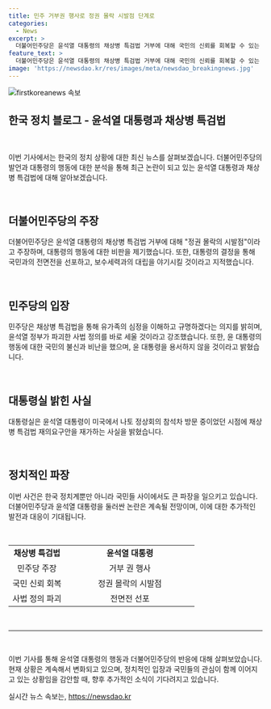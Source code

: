 ```yaml
---
title: 민주 거부권 행사로 정권 몰락 시발점 단계로
categories:
  - News
excerpt: >
  더불어민주당은 윤석열 대통령의 채상병 특검법 거부에 대해 국민의 신뢰를 회복할 수 있는 마지막 기회를 차버렸다고 비판했다. 윤 대통령을 향해 법치 파괴와 사법 정의 파괴는 용서받지 않을 것이라며 국민과의 전면전 선포한 것이라고 주장했다. 민주당은 순직해병 사건의 진상규명을 위해 싸울 것을 선언하며 윤석열 정부가 파괴한 사법 정의를 바로 세우겠다고 밝혔다.
feature_text: >
  더불어민주당은 윤석열 대통령의 채상병 특검법 거부에 대해 국민의 신뢰를 회복할 수 있는 마지막 기회를 차버렸다고 비판했다. 윤 대통령을 향해 법치 파괴와 사법 정의 파괴는 용서받지 않을 것이라며 국민과의 전면전 선포한 것이라고 주장했다. 민주당은 순직해병 사건의 진상규명을 위해 싸울 것을 선언하며 윤석열 정부가 파괴한 사법 정의를 바로 세우겠다고 밝혔다.
image: 'https://newsdao.kr/res/images/meta/newsdao_breakingnews.jpg'
---
```


<p><img src="https://newsdao.kr/res/images/meta/newsdao_breakingnews.jpg" alt="firstkoreanews 속보" /></p>

<h2 data-ke-size="size26">한국 정치 블로그 - 윤석열 대통령과 채상병 특검법</h2>

<p data-ke-size="size16">&nbsp;</p>

<p>이번 기사에서는 한국의 정치 상황에 대한 최신 뉴스를 살펴보겠습니다. 더불어민주당의 발언과 대통령의 행동에 대한 분석을 통해 최근 논란이 되고 있는 윤석열 대통령과 채상병 특검법에 대해 알아보겠습니다.</p>

<p data-ke-size="size16">&nbsp;</p>

<h2 data-ke-size="size24">더불어민주당의 주장</h2>

<p data-ke-size="size16">더불어민주당은 윤석열 대통령의 채상병 특검법 거부에 대해 "정권 몰락의 시발점"이라고 주장하며, 대통령의 행동에 대한 비판을 제기했습니다. 또한, 대통령의 결정을 통해 국민과의 전면전을 선포하고, 보수세력과의 대립을 야기시킬 것이라고 지적했습니다.</p>

<p data-ke-size="size16">&nbsp;</p>

<h2 data-ke-size="size24">민주당의 입장</h2>

<p data-ke-size="size16">민주당은 채상병 특검법을 통해 유가족의 심정을 이해하고 규명하겠다는 의지를 밝히며, 윤석열 정부가 파괴한 사법 정의를 바로 세울 것이라고 강조했습니다. 또한, 윤 대통령의 행동에 대한 국민의 불신과 비난을 했으며, 윤 대통령을 용서하지 않을 것이라고 밝혔습니다.</p>

<p data-ke-size="size16">&nbsp;</p>

<h2 data-ke-size="size24">대통령실 밝힌 사실</h2>

<p data-ke-size="size16">대통령실은 윤석열 대통령이 미국에서 나토 정상회의 참석차 방문 중이었던 시점에 채상병 특검법 재의요구안을 재가하는 사실을 밝혔습니다.</p>

<p data-ke-size="size16">&nbsp;</p>

<h2 data-ke-size="size24">정치적인 파장</h2>

<p data-ke-size="size16">이번 사건은 한국 정치계뿐만 아니라 국민들 사이에서도 큰 파장을 일으키고 있습니다. 더불어민주당과 윤석열 대통령을 둘러싼 논란은 계속될 전망이며, 이에 대한 추가적인 발전과 대응이 기대됩니다.</p>

<p data-ke-size="size16">&nbsp;</p>

<table>
<tbody>
<tr>
<td style="text-align: center; height: 17px;"><b>채상병 특검법</b></td>
<td style="text-align: center; width: 240px; height: 17px;"><b>윤석열 대통령</b></td>
</tr>
<tr>
<td style="text-align: center; height: 17px;">민주당 주장</td>
<td style="text-align: center; width: 240px; height: 17px;">거부 권 행사</td>
</tr>
<tr>
<td style="text-align: center; height: 17px;">국민 신뢰 회복</td>
<td style="text-align: center; width: 240px; height: 17px;">정권 몰락의 시발점</td>
</tr>
<tr>
<td style="text-align: center; height: 17px;">사법 정의 파괴</td>
<td style="text-align: center; width: 240px; height: 17px;">전면전 선포</td>
</tr>
</tbody>
</table>

<p data-ke-size="size16">&nbsp;</p>

<hr>

<p data-ke-size="size16">&nbsp;</p>

<p>이번 기사를 통해 윤석열 대통령의 행동과 더불어민주당의 반응에 대해 살펴보았습니다. 현재 상황은 계속해서 변화되고 있으며, 정치적인 입장과 국민들의 관심이 함께 이어지고 있는 상황임을 감안할 때, 향후 추가적인 소식이 기다려지고 있습니다.</p>
실시간 뉴스 속보는, <a href="https://newsdao.kr" rel="dofollow">https://newsdao.kr</a>


